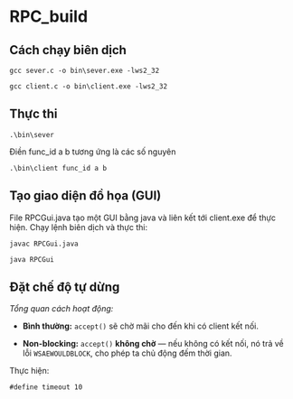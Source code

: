 # RPC_build
## Cách chạy biên dịch
```
gcc sever.c -o bin\sever.exe -lws2_32
```
```
gcc client.c -o bin\client.exe -lws2_32
```

## Thực thi
```
.\bin\sever
```
Điền func_id a b tương ứng là các số nguyên
```
.\bin\client func_id a b
```
## Tạo giao diện đồ họa (GUI)
File RPCGui.java tạo một GUI bằng java và liên kết tới client.exe để thực hiện.
Chạy lệnh biên dịch và thực thi:
```
javac RPCGui.java
```
```
java RPCGui
```
## Đặt chế độ tự dừng
*Tổng quan cách hoạt động:*
- **Bình thường:** `accept()` sẽ chờ mãi cho đến khi có client kết nối.

- **Non-blocking:** `accept()` **không chờ** — nếu không có kết nối, nó trả về lỗi `WSAEWOULDBLOCK`, cho phép ta chủ động đếm thời gian.

Thực hiện:
```
#define timeout 10
```